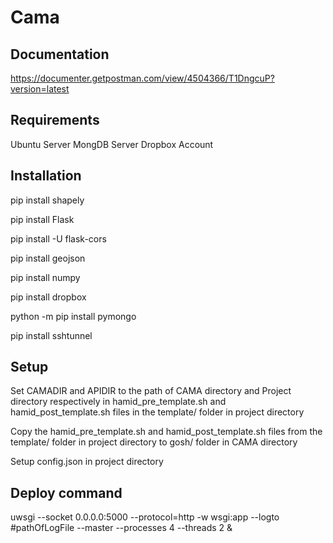 # Cama

## Documentation ##
https://documenter.getpostman.com/view/4504366/T1DngcuP?version=latest 

## Requirements ##
Ubuntu Server
MongDB Server
Dropbox Account

## Installation ##
pip install shapely

pip install Flask

pip install -U flask-cors

pip install geojson

pip install numpy

pip install dropbox

python -m pip install pymongo

pip install sshtunnel

## Setup ##
Set CAMADIR and APIDIR to the path of CAMA directory and Project directory respectively in hamid_pre_template.sh and hamid_post_template.sh 
files in the template/ folder in project directory

Copy the hamid_pre_template.sh and hamid_post_template.sh files from the template/ folder in project directory to gosh/ folder in CAMA directory

Setup config.json in project directory

## Deploy command ##
uwsgi --socket 0.0.0.0:5000 --protocol=http -w wsgi:app --logto #pathOfLogFile --master --processes 4 --threads 2 &


